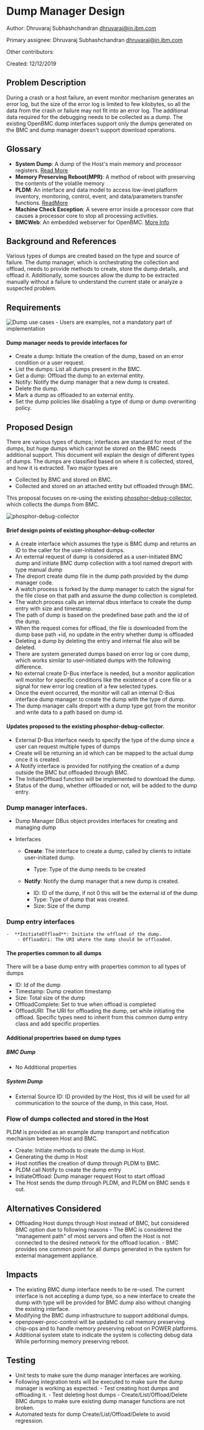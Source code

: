 ﻿# Dump Manager Design

Author:
  Dhruvaraj Subhashchandran <dhruvaraj@in.ibm.com>

Primary assignee:
  Dhruvaraj Subhashchandran <dhruvaraj@in.ibm.com>

Other contributors:

Created: 12/12/2019

## Problem Description
During a crash or a host failure, an event monitor mechanism generates an error
log, but the size of the error log is limited to few kilobytes, so all the data
from the crash or failure may not fit into an error log. The additional data
required for the debugging needs to be collected as a dump.
The existing OpenBMC dump interfaces support only the dumps generated on
the BMC and dump manager doesn't support download operations.

## Glossary

- **System Dump**: A dump of the Host's main memory and processor registers.
    [Read More](https://en.wikipedia.org/wiki/Core_dump)
- **Memory Preserving Reboot(MPR)**: A method of reboot with preserving the
    contents of the volatile memory
- **PLDM**: An interface and data model to access low-level platform inventory,
    monitoring, control, event, and data/parameters transfer functions.
    [ReadMore](https://github.com/openbmc/docs/blob/master/designs/pldm-stack.md)
- **Machine Check Exception**: A severe error inside a processor core that
    causes a processor core to stop all processing activities.
- **BMCWeb**: An embedded webserver for OpenBMC. [More Info](https://github.com/openbmc/bmcweb/blob/master/README.md)

## Background and References
Various types of dumps are created based on the type and source of failure.
The dump manager, which is orchestrating the collection and offload, needs to
provide methods to create, store the dump details, and offload it. Additionally,
some sources allow the dump to be extracted manually without a failure to
understand the current state or analyze a suspected problem.


## Requirements

![Dump use cases - Users are examples, not a mandatory part of implementation](https://user-images.githubusercontent.com/16666879/70888651-d8f44080-2006-11ea-8596-ed4c321cfaa6.png)
#### Dump manager needs to provide interfaces for
- Create a dump: Initiate the creation of the dump, based on an error condition
  or a user request.
- List the dumps: List all dumps present in the BMC.
- Get a dump: Offload the dump to an external entity.
- Notify: Notify the dump manager that a new dump is created.
- Delete the dump.
- Mark a dump as offloaded to an external entity.
- Set the dump policies like disabling a type of dump or dump overwriting policy.

## Proposed Design
There are various types of dumps; interfaces are standard for most of the dumps,
but huge dumps which cannot be stored on the BMC needs additional support.
This document will explain the design of different types of dumps. The dumps are
classified based on where it is collected, stored, and how it is extracted. Two
major types are

- Collected by BMC and stored on BMC.
- Collected and stored on an attached entity but offloaded through BMC.

This proposal focuses on re-using the existing [phosphor-debug-collector](https://github.com/openbmc/phosphor-debug-collector), which
collects the dumps from BMC.


![phosphor-debug-collector](https://user-images.githubusercontent.com/16666879/72070844-7b56c980-3310-11ea-8d26-07d33b84b980.jpeg)

#### Brief design points of existing phosphor-debug-collector
- A create interface which assumes the type is BMC dump and returns an ID to the
  caller for the user-initiated dumps.
- An external request of dump is considered as a user-initiated BMC dump and
  initiate BMC dump collection with a tool named dreport with type manual dump
- The dreport create dump file in the dump path provided by the dump manager code.
- A watch process is forked by the dump manager to catch the signal for the file
  close on that path and assume the dump collection is completed.
- The watch process calls an internal dbus interface to create the dump entry
  with size and timestamp.
- The path of dump is based on the predefined base path and the id of the dump.
- When the request comes for offload, the file is downloaded from the dump base
  path +id, no update in the entry whether dump is offloaded
- Deleting a dump by deleting the entry and internal file also will be deleted.
- There are system generated dumps based on error log or core dump, which works
  similar to user-initiated dumps with the following difference.
- No external create D-Bus interface is needed, but a monitor application will
  monitor for specific conditions like the existence of a core file or a signal
  for new error log creation of a few selected types.
- Once the event occurred, the monitor will call an internal D-Bus interface
  dump manager to create the dump with the type of dump.
- The dump manager calls dreport with a dump type got from the monitor and write
  data to a path based on dump id.

#### Updates proposed to the existing phosphor-debug-collector.
- External D-Bus interface needs to specify the type of the dump since a user
  can request multiple types of dumps
- Create will be returning an id which can be mapped to the actual dump once it
  is created.
- A Notify interface is provided for notifying the creation of a dump outside
  the BMC but offloaded through BMC.
- The InitiateOffload function will be implemented to download the dump.
- Status of the dump, whether offloaded or not, will be added to the dump entry.

### Dump manager interfaces.
- Dump Manager DBus object provides interfaces for creating and managing dump

- Interfaces
    - **Create**: The interface to create a dump, called by clients to initiate
      user-initiated dump.
        - Type: Type of the dump needs to be created

    - **Notify**: Notify the dump manager that a new dump is created.
        - ID: ID of the dump, if not 0 this will be the external id of the dump
        - Type: Type of dump that was created.
        - Size: Size of the dump

 ### Dump entry interfaces
    -  **InitiateOffload**: Initiate the offload of the dump.
        - OffloadUri: The URI where the dump should be offloaded.

#### The properties common to all dumps
There will be a base dump entry with properties common to all types of dumps
- ID: Id of the dump
- Timestamp: Dump creation timestamp
- Size: Total size of the dump
- OffloadComplete: Set to true when offload is completed
- OffloadURI: The URI for offloading the dump, set while initiating the offload.
Specific types need to inherit from this common dump entry class
and add specific properties.

#### Additional propertries based on dump types

##### BMC Dump
- No Additional properties

##### System Dump
- External Source ID: ID provided by the Host, this id will be used for all
  communication to the source of the dump, in this case, Host.


### Flow of dumps collected and stored in the Host
PLDM is provided as an example dump transport and notification mechanism
between Host and BMC.

- Create: Initiate methods to create the dump in Host.
- Generating the dump in Host
- Host notifies the creation of dump through PLDM to BMC.
- PLDM call Notify to create the dump entry
- InitiateOffload: Dump manager request Host to start offload
- The Host sends the dump through PLDM, and PLDM on BMC sends it out.


## Alternatives Considered
- Offloading Host dumps through Host instead of BMC, but considered BMC option
  due to following reasons
        - The BMC is considered the "management path" of most servers and often
          the Host is not connected to the desired network for the offload
          location.
        - BMC provides one common point for all dumps generated in the system
          for external management appliance.

## Impacts
- The existing BMC dump interface needs to be re-used.  The current interface is
  not accepting a dump type, so a new interface to create the dump with type
  will be provided for BMC dump also without changing the existing interface.
- Modifying the BMC dump infrastructure to support additional dumps.
- openpower-proc-control will be updated to call memory preserving chip-ops and
  to handle memory preserving reboot on POWER platforms.
- Additional system state to indicate the system is collecting debug data
  While performing memory preserving reboot.


## Testing
- Unit tests to make sure the dump manager interfaces are working.
- Following integration tests will be executed to make sure the dump manager
is working as expected.
        - Test creating host dumps and offloading it.
        - Test deleting host dumps
        - Create/List/Offload/Delete BMC dumps to make sure existing
          dump manager functions are not broken.
- Automated tests for dump Create/List/Offload/Delete to avoid regression.
